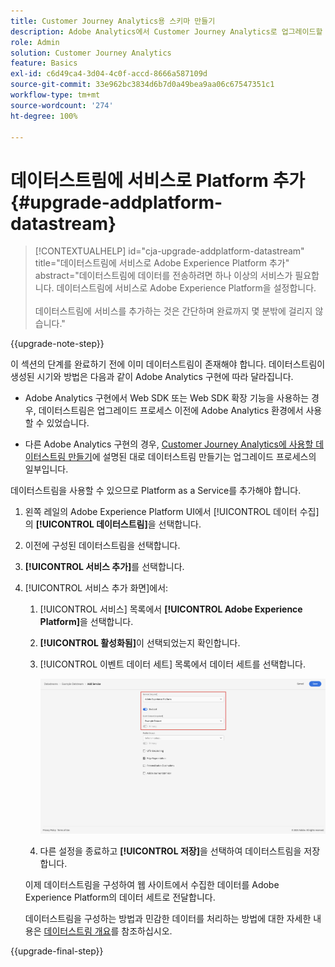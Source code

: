 ```yaml
---
title: Customer Journey Analytics용 스키마 만들기
description: Adobe Analytics에서 Customer Journey Analytics로 업그레이드할 때 권장되는 경로 자세히 알아보기
role: Admin
solution: Customer Journey Analytics
feature: Basics
exl-id: c6d49ca4-3d04-4c0f-accd-8666a587109d
source-git-commit: 33e962bc3834d6b7d0a49bea9aa06c67547351c1
workflow-type: tm+mt
source-wordcount: '274'
ht-degree: 100%

---
```


# 데이터스트림에 서비스로 Platform 추가 {#upgrade-addplatform-datastream}

<!-- markdownlint-disable MD034 -->

>[!CONTEXTUALHELP]
>id="cja-upgrade-addplatform-datastream"
>title="데이터스트림에 서비스로 Adobe Experience Platform 추가"
>abstract="데이터스트림에 데이터를 전송하려면 하나 이상의 서비스가 필요합니다. 데이터스트림에 서비스로 Adobe Experience Platform을 설정합니다.<br><br>데이터스트림에 서비스를 추가하는 것은 간단하며 완료까지 몇 분밖에 걸리지 않습니다."

<!-- markdownlint-enable MD034 -->

{{upgrade-note-step}}

<!-- Should we single source this instead of duplicate it? The following steps were copied from: /help/data-ingestion/aepwebsdk.md-->

이 섹션의 단계를 완료하기 전에 이미 데이터스트림이 존재해야 합니다. 데이터스트림이 생성된 시기와 방법은 다음과 같이 Adobe Analytics 구현에 따라 달라집니다.

* Adobe Analytics 구현에서 Web SDK 또는 Web SDK 확장 기능을 사용하는 경우, 데이터스트림은 업그레이드 프로세스 이전에 Adobe Analytics 환경에서 사용할 수 있었습니다.

* 다른 Adobe Analytics 구현의 경우, [Customer Journey Analytics에 사용할 데이터스트림 만들기](/help/getting-started/cja-upgrade/cja-upgrade-datastream.md)에 설명된 대로 데이터스트림 만들기는 업그레이드 프로세스의 일부입니다.

데이터스트림을 사용할 수 있으므로 Platform as a Service를 추가해야 합니다.

1. 왼쪽 레일의 Adobe Experience Platform UI에서 [!UICONTROL 데이터 수집]의 **[!UICONTROL 데이터스트림]**&#x200B;을 선택합니다.

1. 이전에 구성된 데이터스트림을 선택합니다. <!--true?-->

1. **[!UICONTROL 서비스 추가]**&#x200B;를 선택합니다.

1. [!UICONTROL 서비스 추가 화면]에서:

   1. [!UICONTROL 서비스] 목록에서 **[!UICONTROL Adobe Experience Platform]**&#x200B;을 선택합니다.

   1. **[!UICONTROL 활성화됨]**&#x200B;이 선택되었는지 확인합니다.

   1. [!UICONTROL 이벤트 데이터 세트] 목록에서 데이터 세트를 선택합니다.

      ![데이터스트림 AEP 서비스](./assets/datastream-aep-service.png)

   1. 다른 설정을 종료하고 **[!UICONTROL 저장]**&#x200B;을 선택하여 데이터스트림을 저장합니다.

   이제 데이터스트림을 구성하여 웹 사이트에서 수집한 데이터를 Adobe Experience Platform의 데이터 세트로 전달합니다.

   데이터스트림을 구성하는 방법과 민감한 데이터를 처리하는 방법에 대한 자세한 내용은 [데이터스트림 개요](https://experienceleague.adobe.com/docs/experience-platform/datastreams/overview.html?lang=ko)를 참조하십시오.

{{upgrade-final-step}}
